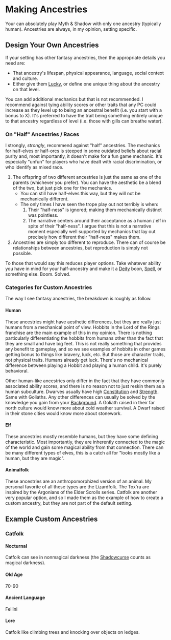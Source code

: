 # Making Ancestries

Your can absolutely play Myth & Shadow with only one ancestry (typically human). Ancestries are always, in my opinion, setting specific.

## Design Your Own Ancestries

If your setting has other fantasy ancestries, then the appropriate details you need are:

- That ancestry's lifespan, physical appearance, language, social context and culture.
- Either give them [Lucky](../../../Player%20Characters/Ancenstries/Human.md#Lucky), or define one unique thing about the ancestry on that level.

You can add additional mechanics but that is not recommended. I recommend against tying ability scores or other traits that any PC could increase as they level up to being an ancestral benefit (i.e. you start with a bonus to X). It's preferred to have the trait being something entirely unique to that ancestry regardless of level (i.e. those with gills can breathe water).

### On "Half" Ancestries / Races

I strongly, *strongly*, recommend against "half" ancestries. The mechanics for half-elves or half-orcs is steeped in some outdated beliefs about racial purity and, most importantly, it doesn't make for a fun game mechanic. It's especially "unfun" for players who have dealt with racial discrimination, or who identify as mixed race.

1. The offspring of two different ancestries is just the same as one of the parents (whichever you prefer). You can have the aesthetic be a blend of the two, but just pick one for the mechanics.
	- You can still have half-elves this way, but they will not be mechanically different.
	- The only times I have seen the trope play out not terribly is when:
		1. Their "half-ness" is ignored; making them mechanically distinct was pointless.
		2. The narrative centers around their acceptance as a human / elf in spite of their "half-ness". I argue that this is not a narrative moment especially well supported by mechanics that lay out precisely how different their "half-ness" makes them.
2. Ancestries are simply too different to reproduce. There can of course be relationships between ancestries, but reproduction is simply not possible.

To those that would say this reduces player options. Take whatever ability you have in mind for your half-ancestry and make it a [Deity](../../../Magic/Deities/Deities.md) boon, [Spell](../../../Magic/Spellcasting/Spells.md), or something else. Boom. Solved.

### Categories for Custom Ancestries

The way I see fantasy ancestries, the breakdown is roughly as follow.

#### Human

These ancestries might have aesthetic differences, but they are really just humans from a mechanical point of view. Hobbits in the Lord of the Rings franchise are the main example of this in my opinion. There is nothing particularly differentiating the hobbits from humans other than the fact that they are small and have big feet. This is not really something that provides any benefit to gameplay, and so we see examples of hobbits in other games getting bonus to things like bravery, luck, etc. But those are character traits, not physical traits. Humans already get luck. There's no mechanical difference between playing a Hobbit and playing a human child. It's purely behavioral.

Other human-like ancestries only differ in the fact that they have commonly associated ability scores, and there is no reason not to just reskin them as a human subculture. Dwarves usually have high [Constitution](../../../Player%20Characters/Chosen%20Statistics/Constitution.md) and [Strength](../../../Player%20Characters/Chosen%20Statistics/Strength.md). Same with Goliaths. Any other differences can usually be solved by the knowledge you gain from your [Background](../../../Player%20Characters/Background.md). A Goliath raised in their far north culture would know more about cold weather survival. A Dwarf raised in their stone cities would know more about stonework.

#### Elf

These ancestries mostly resemble humans, but they have some defining characteristic. Most importantly, they are inherently connected to the magic of the world and gain some magical ability from that connection. There can be many different types of elves, this is a catch all for "looks mostly like a human, but they are magic".

#### Animalfolk

These ancestries are an anthropomorphized version of an animal. My personal favorite of all these types are the Lizardfolk. The Tox'ra are inspired by the Argonians of the Elder Scrolls series. Catfolk are another very popular option, and so I made them as the example of how to create a custom ancestry, but they are not part of the default setting.

## Example Custom Ancestries

### Catfolk

#### Nocturnal

Catfolk can see in nonmagical darkness (the [Shadowcurse](../../../Hazards/Shadowcurse.md) counts as magical darkness).

#### Old Age

70-90

#### Ancient Language

Fellini

#### Lore

Catfolk like climbing trees and knocking over objects on ledges.
